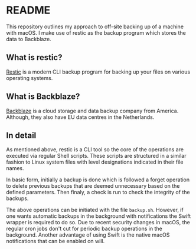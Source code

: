 # README

This repository outlines my approach to off-site backing up of a machine with macOS. I make use of restic as the backup program which stores the data to Backblaze.

## What is restic?

[Restic](https://restic.net/) is a modern CLI backup program for backing up your files on various operating systems.

## What is Backblaze?

[Backblaze](https://www.backblaze.com) is a cloud storage and data backup company from America. Although, they also have EU data centres in the Netherlands.

## In detail

As mentioned above, restic is a CLI tool so the core of the operations are executed via 
regular Shell scripts. These scripts are structured in a similar fashion to Linux system files with level designations indicated in their file names.

In basic form, initially a backup is done which is followed a forget operation to delete previous backups that are deemed unnecessary based on the defined parameters. Then finaly, a check is run to check the integrity of the backups.

The above operations can be initiated with the file `backup.sh`. However, if one wants automatic backups in the background with notifications the Swift wrapper is required to do so. Due to recent security changes in macOS, the regular cron jobs don't cut for periodic backup operations in the background. Another advantage of using Swift is the native macOS notifications that can be enabled on will.
